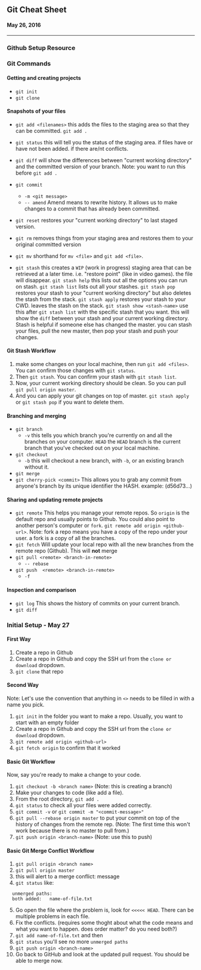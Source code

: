 ## Git Cheat Sheet
#### May 26, 2016
---

<!-- Note: Use this markdown file to take notes! -->
### Github Setup Resource

### Git Commands

#### Getting and creating projects
- `git init`
- `git clone`

#### Snapshots of your files
- `git add <filenames>`
this adds the files to the staging area so that they can be committed. `git add .`
- `git status`
this will tell you the status of the staging area. if files have or have not been added. if there are/nt conflicts.
- `git diff`
will show the differences between "current working directory" and the committed version of your branch. Note: you want to run this before `git add .`
- `git commit`
    - `-m <git message>`
    - `-- amend`
    Amend means to rewrite history. It allows us to make changes to a commit that has already been committed.
- `git reset`
restores your "current working directory" to last staged version.
- `git rm`
removes things from your staging area and restores them to your original committed version
- `git mv`
shorthand for `mv <file>` and `git add <file>`.

- `git stash`
this creates a `WIP` (work in progress) staging area that can be retrieved at a later time. i.e. "restore point" (like in video games). the file will disappear.
`git stash help`
this lists out all the options you can run on stash.
`git stash list`
lists out all your stashes.
`git stash pop`
restores your stash to your "current working directory" but also deletes the stash from the stack.
`git stash apply`
restores your stash to your CWD. leaves the stash on the stack.
`git stash show <stash-name>` use this after `git stash list` with the specific stash that you want. this will show the `diff` between your stash and your current working directory.
Stash is helpful if someone else has changed the master. you can stash your files, pull the new master, then pop your stash and push your changes.

#### Git Stash Workflow
1. make some changes on your local machine, then run `git add <files>`. You can confirm those changes with `git status`.
2. Then `git stash`. You can confirm your stash with `git stash list`.
3. Now, your current working directory should be clean. So you can pull `git pull origin master`.
4. And you can apply your git changes on top of master. `git stash apply` or `git stash pop` if you want to delete them.

#### Branching and merging
- `git branch`
  - `-v`
  this tells you which branch you're currently on and all the branches on your computer.
  `HEAD`
  the `HEAD` branch is the current branch that you've checked out on your local machine.
- `git checkout`
    - `-b`
    this will checkout a new branch, with `-b`, or an existing branch without it.
- `git merge`
- `git cherry-pick <commit>`
  This allows you to grab any commit from anyone's branch by its unique identifier the HASH. example: (d56d73...)

#### Sharing and updating remote projects
- `git remote`
This helps you manage your remote repos. So `origin` is the default repo and usually points to Github. You could also point to another person's computer or `fork`. `git remote add origin <github-url>`.
Note: fork a repo means you have a copy of the repo under your user. a fork is a copy of all the branches.
- `git fetch`
  Will update your local repo with all the new branches from the remote repo (Github). This will **not** merge
- `git pull <remote> <branch-in-remote>`
    - `-- rebase`
- `git push  <remote> <branch-in-remote>`
    - `-f`

#### Inspection and comparison

- `git log`
This shows the history of commits on your current branch.
- `git diff`

### Initial Setup - May 27

#### First Way

1. Create a repo in Github
2. Create a repo in Github and copy the SSH url from the `clone or download` dropdown.
3. `git clone` that repo

#### Second Way

Note: Let's use the convention that anything in `<>` needs to be filled in with a name you pick.

1. `git init` in the folder you want to make a repo. Usually, you want to start with an empty folder
2. Create a repo in Github and copy the SSH url from the `clone or download` dropdown.
3. `git remote add origin <github-url>`
4. `git fetch origin` to confirm that it worked

#### Basic Git Workflow

Now, say you're ready to make a change to your code.

1. `git checkout -b <branch name>` (Note: this is creating a branch)
2. Make your changes to code (like add a file).
3. From the root directory, `git add .`
4. `git status` to check all your files were added correctly.
5. `git commit -v` or `git commit -m "<commit-message>"`
6. `git pull --rebase origin master` to put your commit on top of the history of changes from the remote rep. (Note: The first time this won't work because there is no master to pull from.)
7. `git push origin <branch-name>` (Note: use this to push)

#### Basic Git Merge Conflict Workflow

1. `git pull origin <branch name>`
2. `git pull origin master`
3. this will alert to a merge conflict:
  message
4. `git status` like:
```
  unmerged paths:
  both added:   name-of-file.txt
```
5. Go open the file where the problem is, look for `<<<<< HEAD`. There can be multiple problems in each file.
6. Fix the conflicts. (requires some thoght about what the code means and what you want to happen. does order matter? do you need both?)
7. `git add name-of-file.txt` and then
8. `git status` you'll see no more `unmerged paths`
9. `git push origin <branch-name>`
10. Go back to GitHub and look at the updated pull request. You should be able to merge now.
